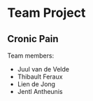 # Team Project
## Cronic Pain

Team members:
- Juul van de Velde
- Thibault Feraux
- Lien de Jong
- Jentl Antheunis